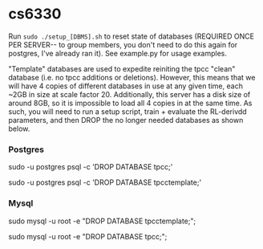 # cs6330

Run `sudo ./setup_[DBMS].sh` to reset state of databases (REQUIRED ONCE PER SERVER-- to group members, you don't need to do this again for postgres, I've already ran it). See example.py for usage examples.

"Template" databases are used to expedite reiniting the tpcc "clean" database (i.e. no tpcc additions or deletions). However, this means that we will have 4 copies of different databases in use at any given time, each ~2GB in size at scale factor 20. Additionally, this server has a disk size of around 8GB, so it is impossible to load all 4 copies in at the same time. As such, you will need to run a setup script, train + evaluate the RL-derivdd parameters, and then DROP the no longer needed databases as shown below.


### Postgres

sudo -u postgres psql -c 'DROP DATABASE tpcc;'

sudo -u postgres psql -c 'DROP DATABASE tpcctemplate;'

### Mysql

sudo mysql -u root -e "DROP DATABASE tpcctemplate;";

sudo mysql -u root -e "DROP DATABASE tpcc;";
